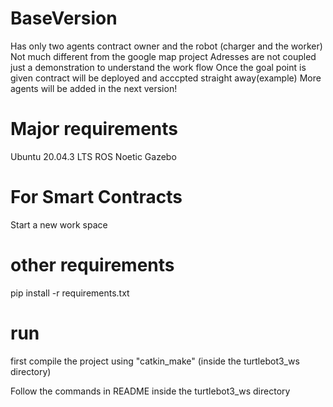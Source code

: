 # BaseVersion

Has only two agents contract owner and the robot (charger and the worker) Not much different from the google map project
Adresses are not coupled just a demonstration to understand the work flow
Once the goal point is given contract will be deployed and acccpted straight away(example)
More agents will be added in the next version!

# Major requirements

Ubuntu 20.04.3 LTS
ROS Noetic
Gazebo


# For Smart Contracts

Start a new work space


# other requirements
pip install -r requirements.txt

# run
first compile the project using "catkin_make" (inside the turtlebot3_ws directory)

Follow the commands in README inside the turtlebot3_ws directory
